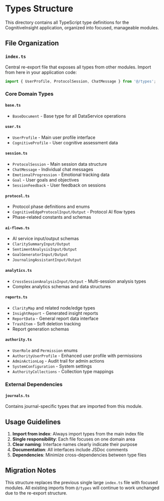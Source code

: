 # Types Structure

This directory contains all TypeScript type definitions for the CognitiveInsight application, organized into focused, manageable modules.

## File Organization

### `index.ts`
Central re-export file that exposes all types from other modules. Import from here in your application code:
```typescript
import { UserProfile, ProtocolSession, ChatMessage } from '@/types';
```

### Core Domain Types

#### `base.ts`
- `BaseDocument` - Base type for all DataService operations

#### `user.ts`
- `UserProfile` - Main user profile interface
- `CognitiveProfile` - User cognitive assessment data

#### `session.ts`
- `ProtocolSession` - Main session data structure
- `ChatMessage` - Individual chat messages
- `EmotionalProgression` - Emotional tracking data
- `Goal` - User goals and objectives
- `SessionFeedback` - User feedback on sessions

#### `protocol.ts`
- Protocol phase definitions and enums
- `CognitiveEdgeProtocolInput/Output` - Protocol AI flow types
- Phase-related constants and schemas

#### `ai-flows.ts`
- AI service input/output schemas
- `ClaritySummaryInput/Output`
- `SentimentAnalysisInput/Output`
- `GoalGeneratorInput/Output`
- `JournalingAssistantInput/Output`

#### `analytics.ts`
- `CrossSessionAnalysisInput/Output` - Multi-session analysis types
- Complex analytics schemas and data structures

#### `reports.ts`
- `ClarityMap` and related node/edge types
- `InsightReport` - Generated insight reports
- `ReportData` - General report data interface
- `TrashItem` - Soft deletion tracking
- Report generation schemas

#### `authority.ts`
- `UserRole` and `Permission` enums
- `AuthorityUserProfile` - Enhanced user profile with permissions
- `AdminActionLog` - Audit trail for admin actions
- `SystemConfiguration` - System settings
- `AuthorityCollections` - Collection type mappings

### External Dependencies

#### `journals.ts`
Contains journal-specific types that are imported from this module.

## Usage Guidelines

1. **Import from index**: Always import types from the main index file
2. **Single responsibility**: Each file focuses on one domain area
3. **Clear naming**: Interface names clearly indicate their purpose
4. **Documentation**: All interfaces include JSDoc comments
5. **Dependencies**: Minimize cross-dependencies between type files

## Migration Notes

This structure replaces the previous single large `index.ts` file with focused modules. All existing imports from `@/types` will continue to work unchanged due to the re-export structure.
